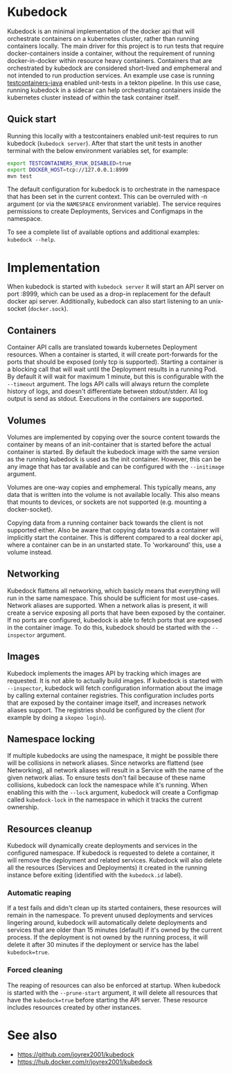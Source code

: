 # Kubedock

Kubedock is an minimal implementation of the docker api that will orchestrate containers on a kubernetes cluster, rather than running containers locally. The main driver for this project is to run tests that require docker-containers inside a container, without the requirement of running docker-in-docker within resource heavy containers. Containers that are orchestrated by kubedock are considered short-lived and emphemeral and not intended to run production services. An example use case is running [testcontainers-java](https://www.testcontainers.org) enabled unit-tests in a tekton pipeline. In this use case, running kubedock in a sidecar can help orchestrating containers inside the kubernetes cluster instead of within the task container itself.

## Quick start

Running this locally with a testcontainers enabled unit-test requires to run kubedock (`kubedock server`). After that start the unit tests in another terminal with the below environment variables set, for example:

```bash
export TESTCONTAINERS_RYUK_DISABLED=true
export DOCKER_HOST=tcp://127.0.0.1:8999
mvn test
```

The default configuration for kubedock is to orchestrate in the namespace that has been set in the current context. This can be overruled with -n argument (or via the `NAMESPACE` environment variable). The service requires permissions to create Deployments, Services and Configmaps in the namespace.

To see a complete list of available options and additional examples: `kubedock --help`.

# Implementation

When kubedock is started with `kubedock server` it will start an API server on port :8999, which can be used as a drop-in replacement for the default docker api server. Additionally, kubedock can also start listening to an unix-socket (`docker.sock`).

## Containers

Container API calls are translated towards kubernetes Deployment resources. When a container is started, it will create port-forwards for the ports that should be exposed (only tcp is supported). Starting a container is a blocking call that will wait until the Deployment results in a running Pod. By default it will wait for maximum 1 minute, but this is configurable with the `--timeout` argument. The logs API calls will always return the complete history of logs, and doesn't differentiate between stdout/stderr. All log output is send as stdout. Executions in the containers are supported.

## Volumes

Volumes are implemented by copying over the source content towards the container by means of an init-container that is started before the actual container is started. By default the kubedock image with the same version as the running kubedock is used as the init container. However, this can be any image that has tar available and can be configured with the `--initimage` argument.

Volumes are one-way copies and emphemeral. This typically means, any data that is written into the volume is not available locally. This also means that mounts to devices, or sockets are not supported (e.g. mounting a docker-socket).

Copying data from a running container back towards the client is not supported either. Also be aware that copying data towards a container will implicitly start the container. This is different compared to a real docker api, where a container can be in an unstarted state. To 'workaround' this, use a volume instead.

## Networking

Kubedock flattens all networking, which basicly means that everything will run in the same namespace. This should be sufficient for most use-cases. Network aliases are supported. When a network alias is present, it will create a service exposing all ports that have been exposed by the container. If no ports are configured, kubedock is able to fetch ports that are exposed in the container image. To do this, kubedock should be started with the `--inspector` argument.

## Images

Kubedock implements the images API by tracking which images are requested. It is not able to actually build images. If kubedock is started with `--inspector`, kubedock will fetch configuration information about the image by calling external container registries. This configuration includes ports that are exposed by the container image itself, and increases network aliases support. The registries should be configured by the client (for example by doing a `skopeo login`).

## Namespace locking

If multiple kubedocks are using the namespace, it might be possible there will be collisions in network aliases. Since networks are flattend (see Networking), all network aliases will result in a Service with the name of the given network alias. To ensure tests don't fail because of these name collisions, kubedock can lock the namespace while it's running. When enabling this with the `--lock` argument, kubedock will create a Configmap called `kubedock-lock` in the namespace in which it tracks the current ownership.

## Resources cleanup

Kubedock will dynamically create deployments and services in the configured namespace. If kubedock is requested to delete a container, it will remove the deployment and related services. Kubedock will also delete all the resources (Services and Deployments) it created in the running instance before exiting (identified with the `kubedock.id` label).

### Automatic reaping

If a test fails and didn't clean up its started containers, these resources will remain in the namespace. To prevent unused deployments and services lingering around, kubedock will automatically delete deployments and services that are older than 15 minutes (default) if it's owned by the current process. If the deployment is not owned by the running process, it will delete it after 30 minutes if the deployment or service has the label `kubedock=true`. 

### Forced cleaning

The reaping of resources can also be enforced at startup. When kubedock is started with the `--prune-start` argument, it will delete all resources that have the `kubedock=true` before starting the API server. These resource includes resources created by other instances. 

# See also

* https://github.com/joyrex2001/kubedock
* https://hub.docker.com/r/joyrex2001/kubedock
